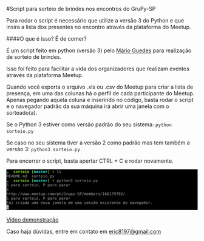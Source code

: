 #Script para sorteio de brindes nos encontros do GruPy-SP

Para rodar o script é necessário que utilize a versão 3 do Python e que insira a lista dos presentes no encontro através da plataforma do Meetup.

####O que é isso? É de comer?

É um script feito em python (versão 3) pelo [Mário Guedes](http://www.meetup.com/Grupy-SP/members/150470042/) para realização de sorteio de brindes.

Isso foi feito para facilitar a vida dos organizadores que realizam eventos através da plataforma Meetup.

Quando você exporta o arquivo .xls ou .csv do Meetup para criar a lista de presença, em uma das colunas há o perfil de cada participante do Meetup. Apenas pegando aquela coluna e inserindo no código, basta rodar o script e o navegador padrão da sua máquina irá abrir uma janela com o sorteado(a).

Se o Python 3 estiver como versão padrão do seu sistema:
`python sorteio.py`

Se caso no seu sistema tiver a versão 2 como padrão mas tem também a versão 3:
`python3 sorteio.py`

Para encerrar o script, basta apertar CTRL + C e rodar novamente.

![Sorteio Python](sorteio_de_brindes.png)

[Vídeo demonstração](https://www.youtube.com/watch?v=pNxYGV1erjc&feature=youtu.be)

Caso haja dúvidas, entre em contato em [eric8197@gmail.com](mailto:eric8197@gmail.com)

